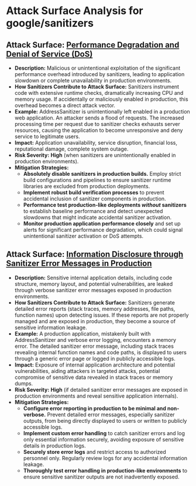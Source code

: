 # Attack Surface Analysis for google/sanitizers

## Attack Surface: [Performance Degradation and Denial of Service (DoS)](./attack_surfaces/performance_degradation_and_denial_of_service__dos_.md)

*   **Description:**  Malicious or unintentional exploitation of the significant performance overhead introduced by sanitizers, leading to application slowdown or complete unavailability in production environments.
*   **How Sanitizers Contribute to Attack Surface:** Sanitizers instrument code with extensive runtime checks, dramatically increasing CPU and memory usage.  If accidentally or maliciously enabled in production, this overhead becomes a direct attack vector.
*   **Example:** AddressSanitizer is unintentionally left enabled in a production web application. An attacker sends a flood of requests. The increased processing time per request due to sanitizer checks exhausts server resources, causing the application to become unresponsive and deny service to legitimate users.
*   **Impact:** Application unavailability, service disruption, financial loss, reputational damage, complete system outage.
*   **Risk Severity:** **High** (when sanitizers are unintentionally enabled in production environments).
*   **Mitigation Strategies:**
    *   **Absolutely disable sanitizers in production builds.** Employ strict build configurations and pipelines to ensure sanitizer runtime libraries are excluded from production deployments.
    *   **Implement robust build verification processes** to prevent accidental inclusion of sanitizer components in production.
    *   **Performance test production-like deployments *without* sanitizers** to establish baseline performance and detect unexpected slowdowns that might indicate accidental sanitizer activation.
    *   **Monitor production application performance closely** and set up alerts for significant performance degradation, which could signal unintentional sanitizer activation or DoS attempts.

## Attack Surface: [Information Disclosure through Sanitizer Error Messages in Production](./attack_surfaces/information_disclosure_through_sanitizer_error_messages_in_production.md)

*   **Description:** Sensitive internal application details, including code structure, memory layout, and potential vulnerabilities, are leaked through verbose sanitizer error messages exposed in production environments.
*   **How Sanitizers Contribute to Attack Surface:** Sanitizers generate detailed error reports (stack traces, memory addresses, file paths, function names) upon detecting issues. If these reports are not properly managed and are exposed in production, they become a source of sensitive information leakage.
*   **Example:** A production application, mistakenly built with AddressSanitizer and verbose error logging, encounters a memory error. The detailed sanitizer error message, including stack traces revealing internal function names and code paths, is displayed to users through a generic error page or logged in publicly accessible logs.
*   **Impact:** Exposure of internal application architecture and potential vulnerabilities, aiding attackers in targeted attacks, potential compromise of sensitive data revealed in stack traces or memory dumps.
*   **Risk Severity:** **High** (if detailed sanitizer error messages are exposed in production environments and reveal sensitive application internals).
*   **Mitigation Strategies:**
    *   **Configure error reporting in production to be minimal and non-verbose.**  Prevent detailed error messages, especially sanitizer outputs, from being directly displayed to users or written to publicly accessible logs.
    *   **Implement custom error handling** to catch sanitizer errors and log only essential information securely, avoiding exposure of sensitive details in production logs.
    *   **Securely store error logs** and restrict access to authorized personnel only. Regularly review logs for any accidental information leakage.
    *   **Thoroughly test error handling in production-like environments** to ensure sensitive sanitizer outputs are not inadvertently exposed.

